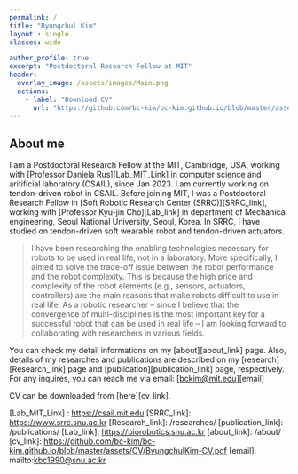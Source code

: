 ```yaml
---
permalink: /
title: "Byungchul Kim"
layout : single
classes: wide

author_profile: true
excerpt: "Postdoctoral Research Fellow at MIT"
header:
  overlay_image: /assets/images/Main.png
  actions:
    - label: "Download CV"
      url: "https://github.com/bc-kim/bc-kim.github.io/blob/master/assets/CV/ByungchulKim-CV.pdf"
---
```

**About me**
---

I am a Postdoctoral Research Fellow at the MIT, Cambridge, USA, working with [Professor Daniela Rus][Lab_MIT_Link] in computer science and aritificial laboratory (CSAIL), since Jan 2023. I am currently working on tendon-driven robot in CSAIL. Before joining MIT, I was a Postdoctoral Research Fellow in [Soft Robotic Research Center (SRRC)][SRRC_link], working with [Professor Kyu-jin Cho][Lab_link] in department of Mechanical engineering, Seoul National University, Seoul, Korea. In SRRC, I have studied on tendon-driven soft wearable robot and tendon-driven actuators.

>I have been researching the enabling technologies necessary for robots to be used in real life, not in a laboratory. More specifically, I aimed to solve the trade-off issue between the robot performance and the robot complexity. This is because the high price and complexity of the robot elements (e.g., sensors, actuators, controllers) are the main reasons that make robots difficult to use in real life. As a robotic researcher – since I believe that the convergence of multi-disciplines is the most important key for a successful robot that can be used in real life – I am looking forward to collaborating with researchers in various fields.

You can check my detail informations on my [about][about_link] page. Also, details of my researches and publications are described on my [research][Research_link] page and [publication][publication_link] page, respectively. For any inquires, you can reach me via email: [bckim@mit.edu][email] 

CV can be downloaded from [here][cv_link]. 

[Lab_MIT_Link] : https://csail.mit.edu
[SRRC_link]: https://www.srrc.snu.ac.kr
[Research_link]: /researches/
[publication_link]: /publications/
[Lab_link]: https://biorobotics.snu.ac.kr
[about_link]: /about/
[cv_link]: https://github.com/bc-kim/bc-kim.github.io/blob/master/assets/CV/ByungchulKim-CV.pdf
[email]: mailto:kbc1990@snu.ac.kr